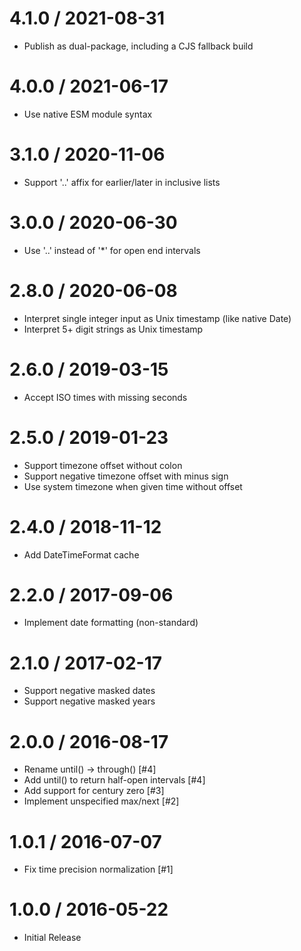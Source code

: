 4.1.0 / 2021-08-31
==================
  * Publish as dual-package, including a CJS fallback build

4.0.0 / 2021-06-17
==================
  * Use native ESM module syntax

3.1.0 / 2020-11-06
==================
  * Support '..' affix for earlier/later in inclusive lists

3.0.0 / 2020-06-30
==================
  * Use '..' instead of '*' for open end intervals

2.8.0 / 2020-06-08
==================
  * Interpret single integer input as Unix timestamp (like native Date)
  * Interpret 5+ digit strings as Unix timestamp

2.6.0 / 2019-03-15
==================
  * Accept ISO times with missing seconds

2.5.0 / 2019-01-23
==================
  * Support timezone offset without colon
  * Support negative timezone offset with minus sign
  * Use system timezone when given time without offset

2.4.0 / 2018-11-12
==================
  * Add DateTimeFormat cache

2.2.0 / 2017-09-06
==================
  * Implement date formatting (non-standard)

2.1.0 / 2017-02-17
==================
  * Support negative masked dates
  * Support negative masked years

2.0.0 / 2016-08-17
==================
  * Rename until() -> through() [#4]
  * Add until() to return half-open intervals [#4]
  * Add support for century zero [#3]
  * Implement unspecified max/next [#2]

1.0.1 / 2016-07-07
==================
  * Fix time precision normalization [#1]

1.0.0 / 2016-05-22
==================
  * Initial Release
